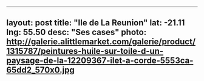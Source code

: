 
---
layout: post
title:  "Ile de La Reunion"
lat: -21.11
lng: 55.50
desc: "Ses cases"
photo: http://galerie.alittlemarket.com/galerie/product/1315787/peintures-huile-sur-toile-d-un-paysage-de-la-12209367-ilet-a-corde-5553ca-65dd2_570x0.jpg
---
